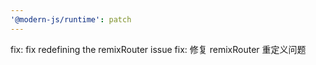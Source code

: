 ```yaml
---
'@modern-js/runtime': patch
---
```


fix: fix redefining the remixRouter issue
fix: 修复 remixRouter 重定义问题
